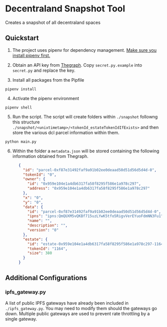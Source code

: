 # Decentraland Snapshot Tool

Creates a snapshot of all decentraland spaces

## Quickstart
1. The project uses pipenv for dependency management. [Make sure you install pipenv first.](https://pipenv.pypa.io/en/latest/)

2. Obtain an API key from [Thegraph](https://thegraph.com). Copy `secret.py.example` into `secret.py` and replace the key.

3. Install all packages from the Pipfile
```shell
pipenv install
```

4. Activate the pipenv environment
```shell
pipenv shell
```

5. Run the script. The script will create folders within `./snapshot` followng this structure `./snapshot/<unixtimetamp>/<tokenId_estateTokenIdIfExists>` and then store the various dcl parcel information within them.
```shell
python main.py
```

6. Within the folder a `metadata.json` will be stored containing the following information obtained from Thegraph.
```json
      {
        "id": "parcel-0xf87e31492faf9a91b02ee0deaad50d51d56d5d4d-0",
        "tokenId": "0",
        "owner": {
          "id": "0x959e104e1a4db6317fa58f8295f586e1a978c297",
          "address": "0x959e104e1a4db6317fa58f8295f586e1a978c297"
        },
        "x": "0",
        "y": "0",
        "data": {
          "id": "parcel-0xf87e31492faf9a91b02ee0deaad50d51d56d5d4d-0",
          "ipns": "ipns:QmQUXM5vQKBf715uzLYwK5tfo5RigvVerEYuoFdmNN3Fu1",
          "name": "",
          "description": "",
          "version": "0"
        },
        "estate": {
          "id": "estate-0x959e104e1a4db6317fa58f8295f586e1a978c297-1164",
          "tokenId": "1164",
          "size": 380
        }
      }
```

## Additional Configurations

### ipfs_gateway.py

A list of public IPFS gateways have already been included in `./ipfs_gateway.py`.
You may need to modify them should the gateways go down.
Multiple public gateways are used to prevent rate throttling by a single gateway.